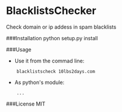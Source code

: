 # BlacklistsChecker
Check domain or ip addess in spam blacklists

###Installation
    python setup.py install

###Usage
* Use it from the commad line:
```    
    blacklistscheck 10lbs2days.com
```
* As python's module:
```    
    ...
```
###License
MIT

